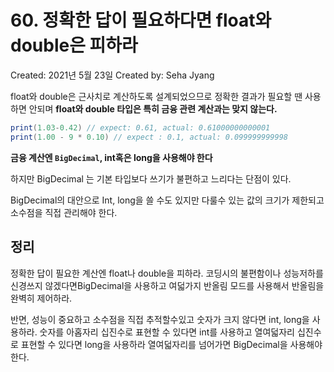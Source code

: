 # 60. 정확한 답이 필요하다면 float와 double은 피하라

Created: 2021년 5월 23일
Created by: Seha Jyang

float와 double은 근사치로 계산하도록 설계되었으므로 정확한 결과가 필요할 땐 사용하면 안되며 **float와 double 타입은 특히 금융 관련 계산과는 맞지 않는다.**

```java
print(1.03-0.42) // expect: 0.61, actual: 0.61000000000001
print(1.00 - 9 * 0.10) // expect : 0.1, actual: 0.099999999998
```

**금융 계산엔 `BigDecimal`, int혹은 long을 사용해야 한다**

하지만 BigDecimal 는 기본 타입보다 쓰기가 불편하고 느리다는 단점이 있다.

BigDecimal의 대안으로 Int, long을 쓸 수도 있지만 다룰수 있는 값의 크기가 제한되고 소수점을 직접 관리해야 한다.

## 정리

정확한 답이 필요한 계산엔 float나 double을 피하라. 코딩시의 불편함이나 성능저하를 신경쓰지 않겠다면BigDecimal을 사용하고 여덟가지 반올림 모드를 사용해서 반올림을 완벽히 제어하라.

반면, 성능이 중요하고 소수점을 직접 추적할수있고 숫자가 크지 않다면 int, long을 사용하라. 숫자를 아홉자리 십진수로 표현할 수 있다면 int를 사용하고 열여덟자리 십진수로 표현할 수 있다면 long을 사용하라 열여덟자리를 넘어가면 BigDecimal을 사용해야 한다.